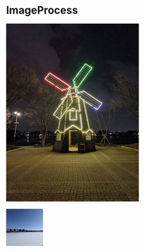 # ImageProcess

<img src ="Images/picture01.jpg"></img>
<br><br>
<img src ="Images/picture02.jpg" width=100 height=100></img>



